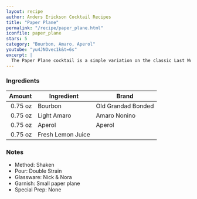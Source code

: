 ```yaml
---
layout: recipe
author: Anders Erickson Cocktail Recipes
title: "Paper Plane"
permalink: "/recipe/paper_plane.html"
iconfile: paper_plane
stars: 5
category: "Bourbon, Amaro, Aperol"
youtube: "yu4JNOvec1k&t=6s"
excerpt: |
  The Paper Plane cocktail is a simple variation on the classic Last Word. And it may be the best bourbon drink you may not have tried yet.
---
```


### Ingredients

|  Amount | Ingredient        | Brand              |
| ------: | ----------------- | ------------------ |
| 0.75 oz | Bourbon           | Old Grandad Bonded |
| 0.75 oz | Light Amaro       | Amaro Nonino       |
| 0.75 oz | Aperol            | Aperol             |
| 0.75 oz | Fresh Lemon Juice |

### Notes

- Method: Shaken
- Pour: Double Strain
- Glassware: Nick & Nora
- Garnish: Small paper plane
- Special Prep: None
